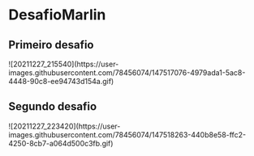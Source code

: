 # DesafioMarlin
<h2>Primeiro desafio</h2>
![20211227_215540](https://user-images.githubusercontent.com/78456074/147517076-4979ada1-5ac8-4448-90c8-ee94743d154a.gif)
<h2>Segundo desafio</h3>
![20211227_223420](https://user-images.githubusercontent.com/78456074/147518263-440b8e58-ffc2-4250-8cb7-a064d500c3fb.gif)
